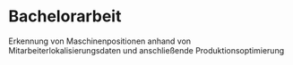 # Bachelorarbeit
Erkennung von Maschinenpositionen anhand von Mitarbeiterlokalisierungsdaten und anschließende Produktionsoptimierung
